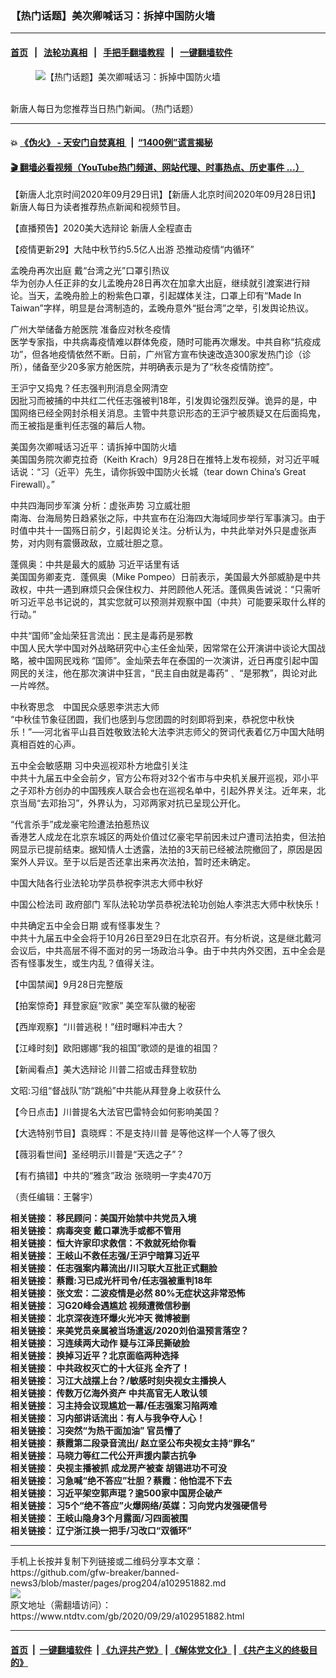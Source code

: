 ### 【热门话题】美次卿喊话习：拆掉中国防火墙
------------------------

#### [首页](https://github.com/gfw-breaker/banned-news3/blob/master/README.md) &nbsp;&nbsp;|&nbsp;&nbsp; [法轮功真相](https://github.com/begood0513/basic/blob/master/README.md)  &nbsp;&nbsp;|&nbsp;&nbsp; [手把手翻墙教程](https://github.com/gfw-breaker/guides/wiki)  &nbsp;&nbsp;|&nbsp;&nbsp; [一键翻墙软件](https://github.com/gfw-breaker/nogfw/blob/master/README.md)  



<div><div class="featured_image">
 <figure>
  <img alt="【热门话题】美次卿喊话习：拆掉中国防火墙" src="https://i.ntdtv.com/assets/uploads/2020/06/45-1-1-800x450.jpg"/>
 </figure><br/>
 <span class="caption">
  新唐人每日为您推荐当日热门新闻。（热门话题）
 </span>
</div>
</div><hr/>

#### 💥 [《伪火》 - 天安门自焚真相 ](http://158.247.195.190:10000/videos/blog/weihuo.html)&nbsp; |&nbsp; [“1400例”谎言揭秘  ](http://158.247.195.190:10000/videos/blog/jiexi1400.html)

#### [ 🎬  翻墙必看视频（YouTube热门频道、网站代理、时事热点、历史事件 ...）](https://github.com/gfw-breaker/links/blob/master/banned.md)

<div><div class="post_content" itemprop="articleBody">
 <p>
  【新唐人北京时间2020年09月29日讯】【新唐人北京时间2020年09月28日讯】新唐人每日为读者推荐热点新闻和视频节目。
 </p>
 <p>
  <ok href="http://cn.ntdtv.com/gb/2020/09/28/a102950601.html" rel="noopener" target="_blank">
   【直播预告】2020美大选辩论 新唐人全程直击
  </ok>
 </p>
 <p>
  <ok href="https://www.ntdtv.com/gb/2020/09/20/a102944962.html" rel="noopener" target="_blank">
   【疫情更新29】大陆中秋节约5.5亿人出游 恐推动疫情“内循环”
  </ok>
 </p>
 <p>
  <ok href="http://cn.ntdtv.com/gb/2020/09/29/a102951606.html" rel="noopener" target="_blank">
   孟晚舟再次出庭 戴“台湾之光”口罩引热议
  </ok>
  <br/>
  华为创办人任正非的女儿孟晚舟28日再次在加拿大出庭，继续就引渡案进行辩论。当天，孟晚舟脸上的粉紫色口罩，引起媒体关注，口罩上印有“Made In Taiwan”字样，明显是台湾制造的，孟晚舟意外“挺台湾”之举，引发舆论热议。
 </p>
 <p>
  <ok href="http://cn.ntdtv.com/gb/2020/09/28/a102951232.html" rel="noopener" target="_blank">
   广州大举储备方舱医院 准备应对秋冬疫情
  </ok>
  <br/>
  医学专家指，中共病毒疫情难以群体免疫，随时可能再次爆发。中共自称“抗疫成功”，但各地疫情依然不断。日前，广州官方宣布快速改造300家发热门诊（诊所），储备至少20多家方舱医院，并明确表示是为了“秋冬疫情防控”。
 </p>
 <p>
  <ok href="http://cn.ntdtv.com/gb/2020/09/29/a102951739.html" rel="noopener" target="_blank">
   王沪宁又捣鬼？任志强判刑消息全网清空
  </ok>
  <br/>
  因批习而被捕的中共红二代任志强被判18年，引发舆论强烈反弹。诡异的是，中国网络已经全网封杀相关消息。主管中共意识形态的王沪宁被质疑又在后面捣鬼，而王被指是重判任志强的幕后人物。
 </p>
 <p>
  <ok href="http://cn.ntdtv.com/gb/2020/09/29/a102951426.html" rel="noopener" target="_blank">
   美国务次卿喊话习近平：请拆掉中国防火墙
  </ok>
  <br/>
  美国国务院次卿克拉奇（Keith Krach）9月28日在推特上发布视频，对习近平喊话说：“习（近平）先生，请你拆毁中国防火长城（tear down China’s Great Firewall）。”
 </p>
 <p>
  <ok href="http://cn.ntdtv.com/gb/2020/09/29/a102951545.html" rel="noopener" target="_blank">
   中共四海同步军演 分析：虚张声势 习立威壮胆
  </ok>
  <br/>
  南海、台海局势日趋紧张之际，中共宣布在沿海四大海域同步举行军事演习。由于时值中共十一国殇日前夕，引起舆论关注。分析认为，中共此举对外只是虚张声势，对内则有震慑政敌，立威壮胆之意。
 </p>
 <p>
  <ok href="http://cn.ntdtv.com/gb/2020/09/29/a102951496.html" rel="noopener" target="_blank">
   蓬佩奥：中共是最大的威胁 习近平话里有话
  </ok>
  <br/>
  美国国务卿麦克．蓬佩奥（Mike Pompeo）日前表示，美国最大外部威胁是中共政权，中共一遇到麻烦只会保住权力、并罔顾他人死活。蓬佩奥告诫说：“只需听听习近平总书记说的，其实您就可以预测并观察中国（中共）可能要采取什么样的行动。”
 </p>
 <p>
  <ok href="http://cn.ntdtv.com/gb/2020/09/28/a102951187.html" rel="noopener" target="_blank">
   中共“国师”金灿荣狂言流出：民主是毒药是邪教
  </ok>
  <br/>
  中国人民大学中国对外战略研究中心主任金灿荣，因常常在公开演讲中谈论大国战略，被中国网民戏称 “国师”。金灿荣去年在泰国的一次演讲，近日再度引起中国网民的关注，他在那次演讲中狂言，“民主自由就是毒药”﹑ “是邪教”，舆论对此一片哗然。
 </p>
 <p>
  <ok href="http://cn.ntdtv.com/gb/2020/09/29/a102951725.html" rel="noopener" target="_blank">
   中秋寄思念　中国民众感恩李洪志大师
  </ok>
  <br/>
  “中秋佳节象征团圆，我们也感到与您团圆的时刻即将到来，恭祝您中秋快乐！”──河北省平山县百姓敬致法轮大法李洪志师父的贺词代表着亿万中国大陆明真相百姓的心声。
 </p>
 <p>
  <ok href="http://cn.ntdtv.com/gb/2020/09/29/a102951655.html" rel="noopener" target="_blank">
   五中全会敏感期 习中央巡视邓朴方地盘引关注
  </ok>
  <br/>
  中共十九届五中全会前夕，官方公布将对32个省市与中央机关展开巡视，邓小平之子邓朴方创办的中国残疾人联合会也在巡视名单中，引起外界关注。近年来，北京当局“去邓抬习”，外界认为，习邓两家对抗已呈现公开化。
 </p>
 <p>
  <ok href="http://cn.ntdtv.com/gb/2020/09/29/a102951647.html" rel="noopener" target="_blank">
   “代言杀手”成龙豪宅险遭法拍惹热议
  </ok>
  <br/>
  香港艺人成龙在北京东城区的两处价值过亿豪宅早前因未过户遭司法拍卖，但法拍网显示已提前结束。据知情人士透露，法拍的3天前已经被法院撤回了，原因是因案外人异议。至于以后是否还拿出来再次法拍，暂时还未确定。
 </p>
 <p>
  <ok href="http://cn.ntdtv.com/gb/2020/09/29/a102951638.html" rel="noopener" target="_blank">
   中国大陆各行业法轮功学员恭祝李洪志大师中秋好
  </ok>
 </p>
 <p>
  <ok href="http://cn.ntdtv.com/gb/2020/09/29/a102951608.html" rel="noopener" target="_blank">
   中国公检法司 政府部门 军队法轮功学员恭祝法轮功创始人李洪志大师中秋快乐！
  </ok>
 </p>
 <p>
  <ok href="http://cn.ntdtv.com/gb/2020/09/29/a102951415.html" rel="noopener" target="_blank">
   中共确定五中全会日期 或有怪事发生？
  </ok>
  <br/>
  中共十九届五中全会将于10月26日至29日在北京召开。有分析说，这是继北戴河会议后，中共高层不得不面对的另一场政治斗争。由于中共内外交困，五中全会是否有怪事发生，或生内乱？值得关注。
 </p>
 <p>
  <ok href="https://www.ntdtv.com/gb/2020/09/29/a102951366.html" rel="noopener" target="_blank">
   【中国禁闻】9月28日完整版
  </ok>
 </p>
 <p>
  <ok href="https://www.ntdtv.com/gb/2020/09/29/a102951708.html" rel="noopener" target="_blank">
   【拍案惊奇】拜登家庭“败家” 美空军队徽的秘密
  </ok>
 </p>
 <p>
  <ok href="https://www.ntdtv.com/gb/2020/09/29/a102951578.html" rel="noopener" target="_blank">
   【西岸观察】“川普逃税！”纽时曝料冲击大？
  </ok>
 </p>
 <p>
  <ok href="https://www.ntdtv.com/gb/2020/09/29/a102951572.html" rel="noopener" target="_blank">
   【江峰时刻】欧阳娜娜“我的祖国”歌颂的是谁的祖国？
  </ok>
 </p>
 <p>
  <ok href="https://www.ntdtv.com/gb/2020/09/29/a102951402.html" rel="noopener" target="_blank">
   【新闻看点】美大选辩论 川普二招或击拜登软肋
  </ok>
 </p>
 <p>
  <ok href="https://www.ntdtv.com/gb/2020/09/29/a102951378.html" rel="noopener" target="_blank">
   文昭:习组“督战队”防“跳船”中共能从拜登身上收获什么
  </ok>
 </p>
 <p>
  <ok href="https://www.ntdtv.com/gb/2020/09/28/a102951133.html" rel="noopener" target="_blank">
   【今日点击】川普提名大法官巴雷特会如何影响美国？
  </ok>
 </p>
 <p>
  <ok href="https://www.ntdtv.com/gb/2020/09/29/a102951418.html" rel="noopener" target="_blank">
   【大选特别节目】袁晓辉：不是支持川普 是等他这样一个人等了很久
  </ok>
 </p>
 <p>
  <ok href="https://www.ntdtv.com/gb/2020/09/29/a102951706.html" rel="noopener" target="_blank">
   【薇羽看世间】圣经明示川普是“天选之子”？
  </ok>
 </p>
 <p>
  <ok href="https://www.ntdtv.com/gb/2020/09/29/a102951713.html" rel="noopener" target="_blank">
   【有冇搞错】中共的“雅贪”政治 张晓明一字卖470万
  </ok>
 </p>
 <p>
  （责任编辑：王馨宇）
 </p>
 <p>
  <strong>
   相关链接：
   <ok href="https://www.ntdtv.com/gb/2020/09/28/a102950930.html" rel="noopener" target="_blank">
    移民顾问：美国开始禁中共党员入境
   </ok>
  </strong>
  <br/>
  <strong>
   相关链接：
   <ok href="https://www.ntdtv.com/gb/2020/09/26/a102949664.html" rel="noopener" target="_blank">
    病毒突变 戴口罩洗手或都不管用
   </ok>
  </strong>
  <br/>
  <strong>
   相关链接：
   <ok href="https://www.ntdtv.com/gb/2020/09/25/a102948968.html" rel="noopener" target="_blank">
    恒大许家印求救信：不救就死给你看
   </ok>
  </strong>
  <br/>
  <strong>
   相关链接：
   <ok href="https://www.ntdtv.com/gb/2020/09/24/a102948148.html" rel="noopener" target="_blank">
    王岐山不救任志强/王沪宁暗算习近平
   </ok>
  </strong>
  <br/>
  <strong>
   相关链接：
   <ok href="https://www.ntdtv.com/gb/2020/09/23/a102947334.html" rel="noopener" target="_blank">
    任志强案内幕流出/川习联大互批正式翻脸
   </ok>
  </strong>
  <br/>
  <strong>
   相关链接：
   <ok href="https://www.ntdtv.com/gb/2020/09/22/a102946539.html" rel="noopener" target="_blank">
    蔡霞:习已成光杆司令/任志强被重判18年
   </ok>
  </strong>
  <br/>
  <strong>
   相关链接：
   <ok href="https://www.ntdtv.com/gb/2020/09/21/a102945729.html" rel="noopener" target="_blank">
    张文宏：二波疫情是必然 80%无症状这非常恐怖
   </ok>
  </strong>
  <br/>
  <strong>
   相关链接：
   <ok href="https://www.ntdtv.com/gb/2020/09/20/a102945213.html" rel="noopener" target="_blank">
    习G20峰会遇尴尬 视频遭微信秒删
   </ok>
  </strong>
  <br/>
  <strong>
   相关链接：
   <ok href="https://www.ntdtv.com/gb/2020/09/19/a102944544.html" rel="noopener" target="_blank">
    北京深夜连环爆火光冲天 微博被删
   </ok>
  </strong>
  <br/>
  <strong>
   相关链接：
   <ok href="https://www.ntdtv.com/gb/2020/09/18/a102943664.html" rel="noopener" target="_blank">
    来美党员亲属被当场遣返/2020刘伯温预言落空？
   </ok>
  </strong>
  <br/>
  <strong>
   相关链接：
   <ok href="https://www.ntdtv.com/gb/2020/09/17/a102942866.html" rel="noopener" target="_blank">
    习连续两大动作 疑与江泽民撕破脸
   </ok>
  </strong>
  <br/>
  <strong>
   相关链接：
   <ok href="https://www.ntdtv.com/gb/2020/09/16/a102941989.html" rel="noopener" target="_blank">
    换掉习近平？北京面临两种选择
   </ok>
  </strong>
  <br/>
  <strong>
   相关链接：
   <ok href="https://www.ntdtv.com/gb/2020/09/15/a102940956.html" rel="noopener" target="_blank">
    中共政权灭亡的十大征兆 全齐了！
   </ok>
  </strong>
  <br/>
  <strong>
   相关链接：
   <ok href="https://www.ntdtv.com/gb/2020/09/14/a102940350.html" rel="noopener" target="_blank">
    习江大战摆上台？/敏感时刻央视女主播换人
   </ok>
  </strong>
  <br/>
  <strong>
   相关链接：
   <ok href="https://www.ntdtv.com/gb/2020/09/13/a102939815.html" rel="noopener" target="_blank">
    传数万亿海外资产 中共高官无人敢认领
   </ok>
  </strong>
  <br/>
  <strong>
   相关链接：
   <ok href="https://www.ntdtv.com/gb/2020/09/12/a102939093.html" rel="noopener" target="_blank">
    习主持会议现尴尬一幕/任志强案习陷两难
   </ok>
  </strong>
  <br/>
  <strong>
   相关链接：
   <ok href="https://www.ntdtv.com/gb/2020/09/11/a102938280.html" rel="noopener" target="_blank">
    习内部讲话流出：有人与我争夺人心！
   </ok>
  </strong>
  <br/>
  <strong>
   相关链接：
   <ok href="https://www.ntdtv.com/gb/2020/09/10/a102937501.html" rel="noopener" target="_blank">
    习突然“为热干面加油” 官员懵了
   </ok>
  </strong>
  <br/>
  <strong>
   相关链接：
   <ok href="https://www.ntdtv.com/gb/2020/09/09/a102936654.html" rel="noopener" target="_blank">
    蔡霞第二段录音流出/ 赵立坚公布央视女主持“罪名”
   </ok>
  </strong>
  <br/>
  <strong>
   相关链接：
   <ok href="https://www.ntdtv.com/gb/2020/09/08/a102936052.html" rel="noopener" target="_blank">
    马晓力等红二代公开声援内蒙古抗争
   </ok>
  </strong>
  <br/>
  <strong>
   相关链接：
   <ok href="https://www.ntdtv.com/gb/2020/09/07/a102935362.html" rel="noopener" target="_blank">
    央视主播被抓 成龙房产被查 胡锡进功不可没
   </ok>
  </strong>
  <br/>
  <strong>
   相关链接：
   <ok href="https://www.ntdtv.com/gb/2020/09/06/a102934800.html" rel="noopener" target="_blank">
    习急喊“绝不答应”壮胆？蔡霞：他怕混不下去
   </ok>
  </strong>
  <br/>
  <strong>
   相关链接：
   <ok href="https://www.ntdtv.com/gb/2020/09/05/a102934241.html" rel="noopener" target="_blank">
    习近平架空郭声琨？逾500家中国房企破产
   </ok>
  </strong>
  <br/>
  <strong>
   相关链接：
   <ok href="https://www.ntdtv.com/gb/2020/09/04/a102933494.html" rel="noopener" target="_blank">
    习5个“绝不答应”火爆网络/英媒：习向党内发强硬信号
   </ok>
  </strong>
  <br/>
  <strong>
   相关链接：
   <ok href="https://www.ntdtv.com/gb/2020/09/03/a102932837.html" rel="noopener" target="_blank">
    王岐山隐身3个月露面/习四面被围
   </ok>
  </strong>
  <br/>
  <strong>
   相关链接：
   <ok href="https://www.ntdtv.com/gb/2020/09/02/a102931945.html" rel="noopener" target="_blank">
    辽宁浙江换一把手/习改口“双循环”
   </ok>
  </strong>
 </p>
 <div class="single_ad">
 </div>
</div>
</div>
<hr/>
手机上长按并复制下列链接或二维码分享本文章：<br/>
https://github.com/gfw-breaker/banned-news3/blob/master/pages/prog204/a102951882.md <br/>
<a href='https://github.com/gfw-breaker/banned-news3/blob/master/pages/prog204/a102951882.md'><img src='https://github.com/gfw-breaker/banned-news3/blob/master/pages/prog204/a102951882.md.png'/></a> <br/>
原文地址（需翻墙访问）：https://www.ntdtv.com/gb/2020/09/29/a102951882.html


------------------------
#### [首页](https://github.com/gfw-breaker/banned-news3/blob/master/README.md) &nbsp;|&nbsp; [一键翻墙软件](https://github.com/gfw-breaker/nogfw/blob/master/README.md) &nbsp;| [《九评共产党》](https://github.com/gfw-breaker/9ping.md/blob/master/README.md#九评之一评共产党是什么) | [《解体党文化》](https://github.com/gfw-breaker/jtdwh.md/blob/master/README.md) | [《共产主义的终极目的》](https://github.com/gfw-breaker/gczydzjmd.md/blob/master/README.md)


<img src='http://gfw-breaker.win/banned-news3/pages/prog204/a102951882.md' width='0px' height='0px'/>